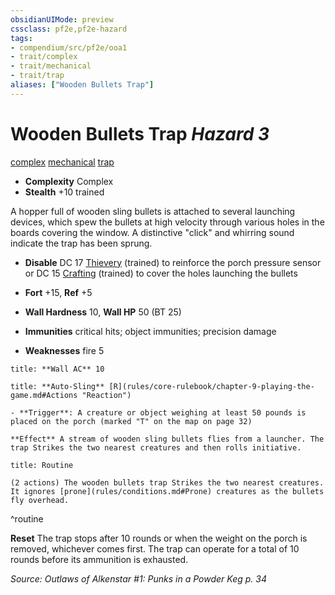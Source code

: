 ```yaml
---
obsidianUIMode: preview
cssclass: pf2e,pf2e-hazard
tags:
- compendium/src/pf2e/ooa1
- trait/complex
- trait/mechanical
- trait/trap
aliases: ["Wooden Bullets Trap"]
---
```

# Wooden Bullets Trap *Hazard 3*  
[complex](complex.md "Complex Hazard Trait")  [mechanical](mechanical.md "Mechanical Hazard Trait")  [trap](trap.md "Trap Hazard Trait")  

- **Complexity** Complex
- **Stealth** +10 trained  

A hopper full of wooden sling bullets is attached to several launching devices, which spew the bullets at high velocity through various holes in the boards covering the window. A distinctive "click" and whirring sound indicate the trap has been sprung.

- **Disable** DC 17 [Thievery](skills.md#Thievery) (trained) to reinforce the porch pressure sensor or DC 15 [Crafting](skills.md#Crafting) (trained) to cover the holes launching the bullets  

- **Fort** +15, **Ref** +5
- **Wall Hardness** 10, **Wall HP** 50 (BT 25)
- **Immunities** critical hits; object immunities; precision damage
- **Weaknesses** fire 5

```ad-embed-ability
title: **Wall AC** 10
```
```ad-embed-ability
title: **Auto-Sling** [R](rules/core-rulebook/chapter-9-playing-the-game.md#Actions "Reaction")

- **Trigger**: A creature or object weighing at least 50 pounds is placed on the porch (marked "T" on the map on page 32)

**Effect** A stream of wooden sling bullets flies from a launcher. The trap Strikes the two nearest creatures and then rolls initiative.
```

```ad-pf2-summary
title: Routine

(2 actions) The wooden bullets trap Strikes the two nearest creatures. It ignores [prone](rules/conditions.md#Prone) creatures as the bullets fly overhead.
```
^routine

**Reset** The trap stops after 10 rounds or when the weight on the porch is removed, whichever comes first. The trap can operate for a total of 10 rounds before its ammunition is exhausted.  

*Source: Outlaws of Alkenstar #1: Punks in a Powder Keg p. 34*